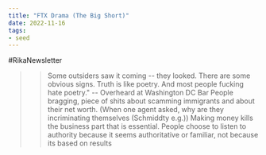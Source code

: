 ```yaml
---
title: "FTX Drama (The Big Short)"
date: 2022-11-16
tags:
- seed
---
```


#RikaNewsletter 

>> Some outsiders saw it coming -- they looked. There are some obvious signs. 
>> Truth is like poetry. And most people fucking hate poetry." 
			-- Overheard at Washington DC Bar
>> People bragging, piece of shits about scamming immigrants and about their net worth. (When one agent asked, why are they incriminating themselves (Schmiddty e.g.))
>> Making money kills the business part that is essential. 
>> People choose to listen to authority because it seems authoritative or familiar, not because its based on results
